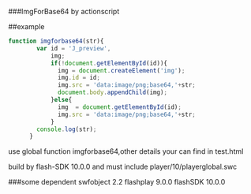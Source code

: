 ###ImgForBase64 by actionscript
  
##example
  
```javascript
function imgforbase64(str){
        var id = 'J_preview',
            img;
            if(!document.getElementById(id)){
              img = document.createElement('img');
              img.id = id;
              img.src = 'data:image/png;base64,'+str;
              document.body.appendChild(img);
            }else{
              img  = document.getElementById(id);
              img.src = 'data:image/png;base64,'+str;
            }
        console.log(str);
      }
```
  
use global function imgforbase64,other details your can find in test.html

build by flash-SDK 10.0.0 and must include player/10/playerglobal.swc

###some dependent
    swfobject 2.2 
    flashplay 9.0.0 
    flashSDK 10.0.0
